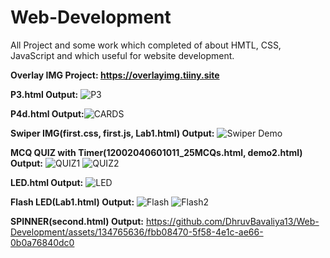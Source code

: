 # Web-Development
All Project and some work which completed of about HMTL, CSS, JavaScript and which useful for website development.


**Overlay IMG Project: https://overlayimg.tiiny.site**


**P3.html Output:** ![P3](https://github.com/DhruvBavaliya13/Web-Development/assets/134765636/b6efdab6-a938-45b2-a82b-ed3c170de8ac)


**P4d.html Output:**![CARDS](https://github.com/DhruvBavaliya13/Web-Development/assets/134765636/566e6167-a6d9-491e-861e-fb006470f84a)


**Swiper IMG(first.css, first.js, Lab1.html) Output:**
![Swiper Demo](https://github.com/DhruvBavaliya13/Web-Development/assets/134765636/efa50f37-98f0-444c-b125-1573bd9503e3)


**MCQ QUIZ with Timer(12002040601011_25MCQs.html, demo2.html) Output:**
![QUIZ1](https://github.com/DhruvBavaliya13/Web-Development/assets/134765636/8301f3b5-3102-4a2d-85e1-cd379d524ee3)
![QUIZ2](https://github.com/DhruvBavaliya13/Web-Development/assets/134765636/f98792d4-2a81-4655-b03c-e7de00c3357d)


**LED.html Output:**
![LED](https://github.com/DhruvBavaliya13/Web-Development/assets/134765636/a60b6355-fbec-4091-8f2c-db068d7d4094)


**Flash LED(Lab1.html) Output:**
![Flash](https://github.com/DhruvBavaliya13/Web-Development/assets/134765636/f25c6b96-f998-4519-9762-7f27818d3cbc)
![Flash2](https://github.com/DhruvBavaliya13/Web-Development/assets/134765636/2c911592-5767-4afb-a869-ac79637e3c7b)


**SPINNER(second.html) Output:**
https://github.com/DhruvBavaliya13/Web-Development/assets/134765636/fbb08470-5f58-4e1c-ae66-0b0a76840dc0


